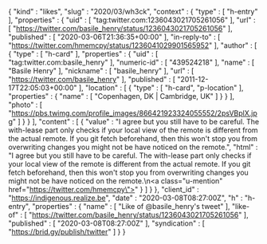 {
  "kind" : "likes",
  "slug" : "2020/03/wh3ck",
  "context" : {
    "type" : [ "h-entry" ],
    "properties" : {
      "uid" : [ "tag:twitter.com:1236043021705261056" ],
      "url" : [ "https://twitter.com/basile_henry/status/1236043021705261056" ],
      "published" : [ "2020-03-06T21:36:35+00:00" ],
      "in-reply-to" : [ "https://twitter.com/hmemcpy/status/1236041029901565952" ],
      "author" : [ {
        "type" : [ "h-card" ],
        "properties" : {
          "uid" : [ "tag:twitter.com:basile_henry" ],
          "numeric-id" : [ "439524218" ],
          "name" : [ "Basile Henry" ],
          "nickname" : [ "basile_henry" ],
          "url" : [ "https://twitter.com/basile_henry" ],
          "published" : [ "2011-12-17T22:05:03+00:00" ],
          "location" : [ {
            "type" : [ "h-card", "p-location" ],
            "properties" : {
              "name" : [ "Copenhagen, DK | Cambridge, UK" ]
            }
          } ],
          "photo" : [ "https://pbs.twimg.com/profile_images/866421923324055552/2psVBplX.jpg" ]
        }
      } ],
      "content" : [ {
        "value" : "I agree but you still have to be careful. The with-lease part only checks if your local view of the remote is different from the actual remote. If you git fetch beforehand, then this won't stop you from overwriting changes you might not be have noticed on the remote.",
        "html" : "I agree but you still have to be careful. The with-lease part only checks if your local view of the remote is different from the actual remote. If you git fetch beforehand, then this won't stop you from overwriting changes you might not be have noticed on the remote.\n<a class=\"u-mention\" href=\"https://twitter.com/hmemcpy\"></a>"
      } ]
    }
  },
  "client_id" : "https://indigenous.realize.be",
  "date" : "2020-03-08T08:27:00Z",
  "h" : "h-entry",
  "properties" : {
    "name" : [ "Like of @basile_henry's tweet" ],
    "like-of" : [ "https://twitter.com/basile_henry/status/1236043021705261056" ],
    "published" : [ "2020-03-08T08:27:00Z" ],
    "syndication" : [ "https://brid.gy/publish/twitter" ]
  }
}
